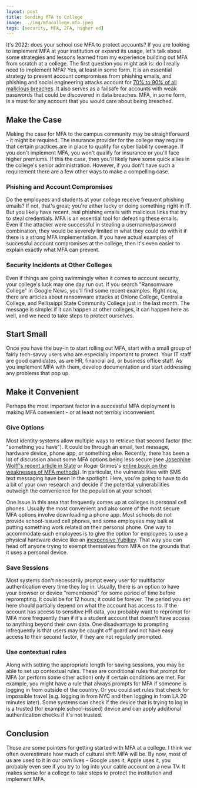 ```yaml
---
layout: post
title: Sending MFA to College
image: ../img/mfacollege.mfa.jpeg
tags: [security, MFA, 2FA, higher ed]
---
```


It's 2022: does your school use MFA to protect accounts? If you are looking to implement MFA at your institution or expand its usage, let's talk about some strategies and lessons learned from my experience building out MFA from scratch at a college. The first question you might ask is: do I really need to implement MFA? Yes, at least in some form. It is an essential strategy to prevent account compromises from phishing emails, and phishing and social engineering attacks account for [70% to 90% of all malicious breaches](https://blog.knowbe4.com/70-to-90-of-all-malicious-breaches-are-due-to-social-engineering-and-phishing-attacks). It also serves as a failsafe for accounts with weak passwords that could be discovered in data breaches. MFA, in some form, is a must for any account that you would care about being breached.

## Make the Case

Making the case for MFA to the campus community may be straightforward - it might be required. The insurance provider for the college may require that certain practices are in place to qualify for cyber liability coverage. If you don't implement MFA, you won't qualify for insurance or you'll face higher premiums. If this the case, then you'll likely have some quick allies in the college's senior administration. However, if you don't have such a requirement there are a few other ways to make a compelling case.

### Phishing and Account Compromises

Do the employees and students at your college receive frequent phishing emails? If not, that's great; you're either lucky or doing something right in IT. But you likely have recent, real phishing emails with malicious links that try to steal credentials. MFA is an essential tool for defeating these emails. Even if the attacker were successful in stealing a username/password combination, they would be severely limited in what they could do with it if there is a strong MFA implementation. If you have actual examples of successful account compromises at the college, then it's even easier to explain exactly what MFA can prevent. 

### Security Incidents at Other Colleges

Even if things are going swimmingly when it comes to account security, your college's luck may one day run out. If you search "Ransomware College" in Google News, you'll find some recent examples. Right now, there are articles about ransomware attacks at Ohlone College, Centralia College, and Pellissippi State Community College just in the last month. The message is simple: if it can happen at other colleges, it can happen here as well, and we need to take steps to protect ourselves.

## Start Small

Once you have the buy-in to start rolling out MFA, start with a small group of fairly tech-savvy users who are especially important to protect. Your IT staff are good candidates, as are HR, financial aid, or business office staff. As you implement MFA with them, develop documentation and start addressing any problems that pop up. 

## Make it Convenient

Perhaps the most important factor in a successful MFA deployment is making MFA convenient - or at least not terribly inconvenient.

### Give Options

Most identity systems allow multiple ways to retrieve that second factor (the "something you have"). It could be through an email, text message, hardware device, phone app, or something else. Recently, there has been a lot of discussion about some MFA options being less secure (see [Josephine Wolff's recent article in Slate](https://slate.com/technology/2022/02/google-multifactor-authentication-effective-research.html) or Roger Grimes's [entire book on the weaknesses of MFA methods](https://www.wiley.com/en-us/Hacking+Multifactor+Authentication-p-9781119650805)). In particular, the vulnerabilities with SMS text messaging have been in the spotlight. Here, you're going to have to do a bit of your own research and decide if the potential vulnerabilities outweigh the convenience for the population at your school.

One issue in this area that frequently comes up at colleges is personal cell phones. Usually the most convenient and also some of the most secure MFA options involve downloading a phone app. Most schools do not provide school-issued cell phones, and some employees may balk at putting something work related on their personal phone. One way to accommodate such employees is to give the option for employees to use a physical hardware device like an [inexpensive Yubikey](https://www.yubico.com/product/security-key-nfc-by-yubico/). That way you can head off anyone trying to exempt themselves from MFA on the grounds that it uses a personal device.

### Save Sessions

Most systems don't necessarily prompt every user for multifactor authentication every time they log in. Usually, there is an option to have your browser or device "remembered" for some period of time before reprompting. It could be for 12 hours; it could be forever. The period you set here should partially depend on what the account has access to. If the account has access to sensitive HR data, you probably want to reprompt for MFA more frequently than if it's a student account that doesn't have access to anything beyond their own data. One disadvantage to prompting infrequently is that users may be caught off guard and not have easy access to their second factor, if they are not regularly prompted.

### Use contextual rules

Along with setting the appropriate length for saving sessions, you may be able to set up contextual rules. These are conditional rules that prompt for MFA (or perform some other action) only if certain conditions are met. For example, you might have a rule that always prompts for MFA if someone is logging in from outside of the country. Or you could set rules that check for impossible travel (e.g. logging in from NYC and then logging in from LA 20 minutes later). Some systems can check if the device that is trying to log in is a trusted (for example school-issued) device and can apply additional authentication checks if it's not trusted.

## Conclusion

Those are some pointers for getting started with MFA at a college. I think we often overestimate how much of cultural shift MFA will be. By now, most of us are used to it in our own lives - Google uses it, Apple uses it, you probably even see if you try to log into your cable account on a new TV. It makes sense for a college to take steps to protect the institution and implement MFA.